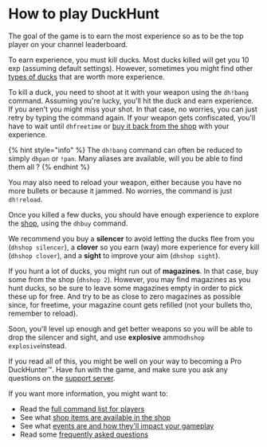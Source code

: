 # How to play DuckHunt

The goal of the game is to earn the most experience so as to be the top player on your channel leaderboard.

To earn experience, you must kill ducks. Most ducks killed will get you 10 exp (assuming default settings). However, sometimes you might find other [types of ducks](types-of-ducks.md) that are worth more experience.

To kill a duck, you need to shoot at it with your weapon using the `dh!bang` command. Assuming you're lucky, you'll hit the duck and earn experience. If you aren't you might miss your shot. In that case, no worries, you can just retry by typing the command again. If your weapon gets confiscated, you'll have to wait until `dhfreetime` or [buy it back from the shop](store-items.md) with your experience.

{% hint style="info" %} The `dh!bang` command can often be reduced to simply `dhpan` or `!pan`. Many aliases are available, will you be able to find them all ? {% endhint %}

You may also need to reload your weapon, either because you have no more bullets or because it jammed. No worries, the command is just `dh!reload`.

Once you killed a few ducks, you should have enough experience to explore the [shop](store-items.md), using the `dhbuy` command.

We recommend you buy a **silencer** to avoid letting the ducks flee from you (`dhshop silencer`), a **clover** so you earn (way) more experience for every kill (`dhshop clover`), and a **sight** to improve your aim (`dhshop sight`).

If you hunt a lot of ducks, you might run out of **magazines**. In that case, buy some from the shop (`dhshop 2`). However, you may find magazines as you hunt ducks, so be sure to leave some magazines empty in order to pick these up for free. And try to be as close to zero magazines as possible since, for freetime, your magazine count gets refilled (not your bullets tho, remember to reload).

Soon, you'll level up enough and get better weapons so you will be able to drop the silencer and sight, and use **explosive** ammo`dhshop explosive`instead.

If you read all of this, you might be well on your way to becoming a Pro DuckHunter™️. Have fun with the game, and make sure you ask any questions on the [support server](https://discordapp.com/invite/2BksEkV).

If you want more information, you might want to:

- Read the [full command list for players](player-commands.md)
- See what [shop items are available in the shop](store-items.md)
- See what [events are and how they'll impact your gameplay](events.md)
- Read some [frequently asked questions](faq.md)
